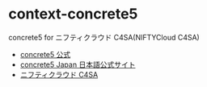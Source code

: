 context-concrete5
=================

concrete5 for ニフティクラウド C4SA(NIFTYCloud C4SA)

* [concrete5 公式](http://www.concrete5.org/)
* [concrete5 Japan 日本語公式サイト](http://concrete5-japan.org/)
* [ニフティクラウド C4SA](http://c4sa.nifty.com/)
